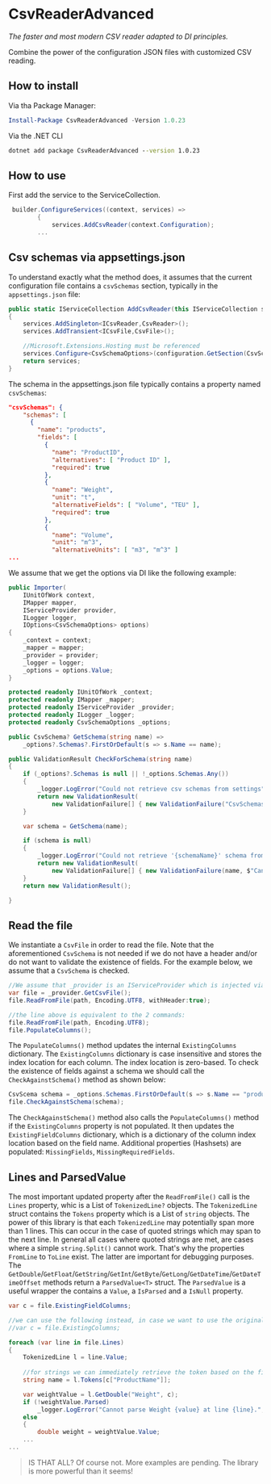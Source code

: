 # CsvReaderAdvanced

*The faster and most modern CSV reader adapted to DI principles.*

Combine the power of the configuration JSON files with customized CSV reading. 

## How to install

Via tha Package Manager:
```powershell
Install-Package CsvReaderAdvanced -Version 1.0.23
```

Via the .NET CLI
```bat
dotnet add package CsvReaderAdvanced --version 1.0.23
```

## How to use

First add the service to the ServiceCollection.
```cs
 builder.ConfigureServices((context, services) =>
        {
            services.AddCsvReader(context.Configuration);
        ...
```


## Csv schemas via appsettings.json

To understand exactly what the method does, it assumes that the current configuration file contains a `csvSchemas` section, typically in the `appsettings.json` file:

```cs
public static IServiceCollection AddCsvReader(this IServiceCollection services, IConfiguration configuration)
{
    services.AddSingleton<ICsvReader,CsvReader>();
    services.AddTransient<ICsvFile,CsvFile>();

    //Microsoft.Extensions.Hosting must be referenced
    services.Configure<CsvSchemaOptions>(configuration.GetSection(CsvSchemaOptions.CsvSchemasSection));
    return services;
}
```

The schema in the appsettings.json file typically contains a property named `csvSchemas`:

```json
"csvSchemas": {
    "schemas": [
      {
        "name": "products",
        "fields": [
          {
            "name": "ProductID",
            "alternatives": [ "Product ID" ],
            "required": true
          },
          {
            "name": "Weight",
            "unit": "t",
            "alternativeFields": [ "Volume", "TEU" ],
            "required": true
          },
          {
            "name": "Volume",
            "unit": "m^3",
            "alternativeUnits": [ "m3", "m^3" ]
...
```

We assume that we get the options via DI like the following example:

```cs
public Importer(
    IUnitOfWork context,
    IMapper mapper,
    IServiceProvider provider,
    ILogger logger,
    IOptions<CsvSchemaOptions> options)
{
    _context = context;
    _mapper = mapper;
    _provider = provider;
    _logger = logger;
    _options = options.Value;
}

protected readonly IUnitOfWork _context;
protected readonly IMapper _mapper;
protected readonly IServiceProvider _provider;
protected readonly ILogger _logger;
protected readonly CsvSchemaOptions _options;

public CsvSchema? GetSchema(string name) =>
    _options?.Schemas?.FirstOrDefault(s => s.Name == name);

public ValidationResult CheckForSchema(string name)
{
    if (_options?.Schemas is null || !_options.Schemas.Any())
    {
        _logger.LogError("Could not retrieve csv schemas from settings");
        return new ValidationResult(
            new ValidationFailure[] { new ValidationFailure("CsvSchemas", "Cannot retrieve csv schemas from settings") });
    }

    var schema = GetSchema(name);

    if (schema is null)
    {
        _logger.LogError("Could not retrieve '{schemaName}' schema from settings",name);
        return new ValidationResult(
            new ValidationFailure[] { new ValidationFailure(name, $"Cannot retrieve '{name}' schema from settings") });
    }
    return new ValidationResult();

}
```

## Read the file

We instantiate a `CsvFile` in order to read the file. Note that the aforementioned `CsvSchema` is not needed if we do not have a header and/or do not want to validate the existence of fields.
For the example below, we assume that a `CsvSchema` is checked.

```cs
//We assume that _provider is an IServiceProvider which is injected via DI
var file = _provider.GetCsvFile();
file.ReadFromFile(path, Encoding.UTF8, withHeader:true);

//the line above is equivalent to the 2 commands:
file.ReadFromFile(path, Encoding.UTF8);
file.PopulateColumns();
```

The `PopulateColumns()` method updates the internal `ExistingColumns` dictionary. The `ExistingColumns` dictionary is case insensitive and stores the index location for each column. The index location is zero-based.
To check the existence of fields against a schema we should call the `CheckAgainstSchema()` method as shown below:

```cs
CsvScema schema = _options.Schemas.FirstOrDefault(s => s.Name == "products");
file.CheckAgainstSchema(schema);
```

The `CheckAgainstSchema()` method also calls the `PopulateColumns()` method if the `ExistingColumns` property is not populated. It then updates the `ExistingFieldColumns` dictionary, which is a dictionary of the column index location based on the field name.
Additional properties (Hashsets) are populated: `MissingFields`, `MissingRequiredFields`.

## Lines and ParsedValue

The most important updated property after the `ReadFromFile()` call is the `Lines` property, whic is a List of `TokenizedLine?` objects.
The `TokenizedLine` struct contains the `Tokens` property which is a List of `string` objects. The power of this library is that each `TokenizedLine` may potentially span more than 1 lines. This can occur in the case of quoted strings which may span to the next line. In general all cases where quoted strings are met, are cases where a simple `string.Split()` cannot work.
That's why the properties `FromLine` to `ToLine` exist. The latter are important for debugging purposes.
The `GetDouble`/`GetFloat`/`GetString`/`GetInt`/`GetByte`/`GetLong`/`GetDateTime`/`GetDateTimeOffset` methods return a `ParsedValue<T>` struct. The `ParsedValue` is a useful wrapper the contains a `Value`, a `IsParsed` and a `IsNull` property.

```cs
var c = file.ExistingFieldColumns;

//we can use the following instead, in case we want to use the original field names within the header the CSV file
//var c = file.ExistingColumns;

foreach (var line in file.Lines)
{
    TokenizedLine l = line.Value;
    
    //for strings we can immediately retrieve the token based on the field name
    string name = l.Tokens[c["ProductName"]];

    var weightValue = l.GetDouble("Weight", c);
    if (!weightValue.Parsed)
        _logger.LogError("Cannot parse Weight {value} at line {line}.", weightValue.Value, l.FromLine);
    else
    {
        double weight = weightValue.Value;
    ...
...
```

> IS THAT ALL? Of course not. More examples are pending. The library is more powerful than it seems!
